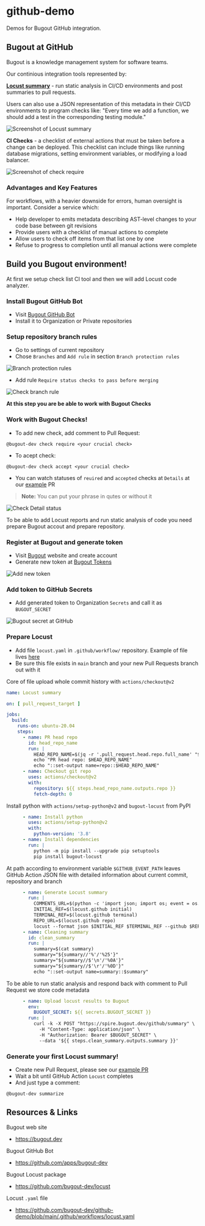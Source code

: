 # github-demo

Demos for Bugout GitHub integration.


## Bugout at GitHub

Bugout is a knowledge management system for software teams. 

Our continious integration tools represented by:

[**Locust summary**](https://github.com/bugout-dev/locust) - run static analysis in CI/CD environments and post summaries to pull requests. 

Users can also use a JSON representation of this metadata in their CI/CD environments to program checks like: "Every time we add a function, we should add a test in the corresponding testing module."

![Screenshot of Locust summary](img/locust-example-1.png)


**CI Checks** - a checklist of external actions that must be taken before a change can be deployed. This checklist can include things like running database migrations, setting environment variables, or modifying a load balancer.

![Screenshot of check require](img/ci-example-1.png)


### Advantages and Key Features

For workflows, with a heavier downside for errors, human oversight is important. Consider a service which:
- Help developer to emits metadata describing AST-level changes to your code base between git revisions
- Provide users with a checklist of manual actions to complete
- Allow users to check off items from that list one by one
- Refuse to progress to completion until all manual actions were complete

## Build you Bugout environment!

At first we setup check list CI tool and then we will add Locust code analyzer.

### Install Bugout GitHub Bot

- Visit [Bugout GitHub Bot](https://github.com/apps/bugout-dev)
- Install it to Organization or Private repositories

### Setup repository branch rules

- Go to settings of current repository
- Chose `Branches` and `Add rule` in section `Branch protection rules`

![Branch protection rules](img/check-setup-1.png)

- Add rule `Require status checks to pass before merging`

![Check branch rule](img/check-setup-2.png)

**At this step you are be able to work with Bugout Checks**

### Work with Bugout Checks!

- To add new check, add comment to Pull Request:
```
@bugout-dev check require <your crucial check>
```
- To acept check:
```
@bugout-dev check accept <your crucial check>
```
- You can watch statuses of `reuired` and `accepted` checks at `Details` at our [example](https://github.com/bugout-dev/github-demo/pull/2) PR

> **Note:** You can put your phrase in qutes or without it

![Check Detail status](img/ci-example-2.png)

To be able to add Locust reports and run static analysis of code you need prepare Bugout accout and prepare repository.

### Register at Bugout and generate token

- Visit [Bugout](https://bugout.dev) website and create account
- Generate new token at [Bugout Tokens](https://alpha.bugout.dev/account)

![Add new token](img/token-add-1.png)

### Add token to GitHub Secrets

- Add generated token to Organization `Secrets` and call it as `BUGOUT_SECRET`

![Bugout secret at GitHub](img/secret-setup-1.png)

### Prepare Locust

- Add file `locust.yaml` in `.github/workflow/` repository. Example of file lives [here](https://github.com/bugout-dev/github-demo/blob/main/.github/workflows/locust.yaml)
- Be sure this file exists in `main` branch and your new Pull Requests branch out with it

Core of file upload whole commit history with `actions/checkout@v2`
```yaml
name: Locust summary

on: [ pull_request_target ]

jobs:
  build:
    runs-on: ubuntu-20.04
    steps:
      - name: PR head repo
        id: head_repo_name
        run: |
          HEAD_REPO_NAME=$(jq -r '.pull_request.head.repo.full_name' "$GITHUB_EVENT_PATH")
          echo "PR head repo: $HEAD_REPO_NAME"
          echo "::set-output name=repo::$HEAD_REPO_NAME"
      - name: Checkout git repo
        uses: actions/checkout@v2
        with:
          repository: ${{ steps.head_repo_name.outputs.repo }}
          fetch-depth: 0
```

Install python with `actions/setup-python@v2` and `bugout-locust` from PyPI

```yaml
      - name: Install python
        uses: actions/setup-python@v2
        with:
          python-version: '3.8'
      - name: Install dependencies
        run: |
          python -m pip install --upgrade pip setuptools
          pip install bugout-locust
```

At path according to environment variable `$GITHUB_EVENT_PATH` leaves GitHub Action JSON file with detailed information about current commit, repository and branch

```yaml
      - name: Generate Locust summary
        run: |
          COMMENTS_URL=$(python -c 'import json; import os; event = os.environ.get("GITHUB_EVENT_PATH"); raw = open(event); inp_json = json.load(raw); print(inp_json.get("pull_request").get("_links").get("comments").get("href")); raw.close();')
          INITIAL_REF=$(locust.github initial)
          TERMINAL_REF=$(locust.github terminal)
          REPO_URL=$(locust.github repo)
          locust --format json $INITIAL_REF $TERMINAL_REF --github $REPO_URL --metadata "{\"comments_url\": \"${COMMENTS_URL}\", \"terminal_hash\": \"$TERMINAL_REF\"}" | tee summary
      - name: Cleaning summary
        id: clean_summary
        run: |
          summary=$(cat summary)
          summary="${summary//'%'/'%25'}"
          summary="${summary//$'\n'/'%0A'}"
          summary="${summary//$'\r'/'%0D'}"
          echo "::set-output name=summary::$summary"
```

To be able to run static analysis and respond back with comment to Pull Request we store code metadata

```yaml
      - name: Upload locust results to Bugout
        env:
          BUGOUT_SECRET: ${{ secrets.BUGOUT_SECRET }}
        run: |
          curl -k -X POST "https://spire.bugout.dev/github/summary" \
            -H "Content-Type: application/json" \
            -H "Authorization: Bearer $BUGOUT_SECRET" \
            --data '${{ steps.clean_summary.outputs.summary }}'
```

### Generate your first Locust summary!

- Create new Pull Request, please see our [example PR](https://github.com/bugout-dev/github-demo/pull/2)
- Wait a bit until GitHub Action `Locust` completes
- And just type a comment:
```
@bugout-dev summarize
```

## Resources & Links

Bugout web site
- https://bugout.dev

Bugout GitHub Bot
- https://github.com/apps/bugout-dev

Bugout Locust package
- https://github.com/bugout-dev/locust

Locust `.yaml` file
- https://github.com/bugout-dev/github-demo/blob/main/.github/workflows/locust.yaml

